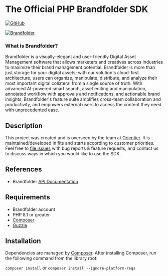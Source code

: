 # The Official PHP Brandfolder SDK

[![GitHub](https://img.shields.io/github/license/orientier/brandfolder-sdk-php)](https://github.com/orientier/brandfolder-sdk-php/blob/master/LICENSE)

[![Brandfolder](https://cdn.brandfolder.io/YUHW9ZNT/as/znoqr595/Primary_Brandfolder_Logo.png?width=400)](https://brandfolder.com)

### What is Brandfolder?

Brandfolder is a visually-elegant and user-friendly Digital Asset Management software that allows marketers and creatives across industries to maximize their brand management potential. Brandfolder is more than just storage for your digital assets; with our solution's cloud-first architecture, users can organize, manipulate, distribute, and analyze their most important digital collateral from a single source of truth. With advanced AI-powered smart search, asset editing and manipulation, annotated workflow with approvals and notifications, and actionable brand insights, Brandfolder's feature suite amplifies cross-team collaboration and productivity, and empowers external users to access the content they need with unprecedented ease.

## Description

This project was created and is overseen by the team at [Orientier](https://www.orientier.com). It is maintained/developed in fits and starts according to customer priorities. Feel free to [file issues](https://github.com/orientier/brandfolder-sdk-php/issues) with bug reports & feature requests, and contact us to discuss ways in which you would like to use the SDK.

## References

- Brandfolder [API Documentation](https://developers.brandfolder.com)

## Requirements

- Brandfolder account
- PHP 8.1 or greater
- [Composer](https://getcomposer.org)
- [Guzzle](https://github.com/guzzle/guzzle)

## Installation

Dependencies are managed by [Composer](https://getcomposer.org). After
installing Composer, run the following command from the library root:

`composer install`
or
`composer install --ignore-platform-reqs`
